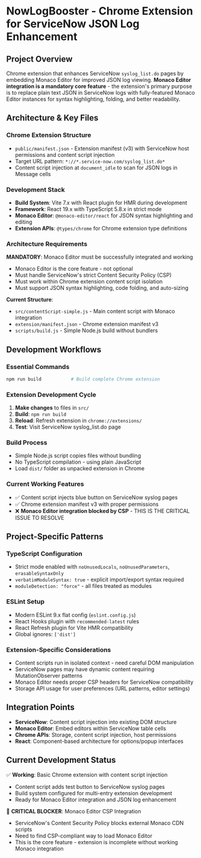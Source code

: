 # NowLogBooster - Chrome Extension for ServiceNow JSON Log Enhancement

## Project Overview
Chrome extension that enhances ServiceNow `syslog_list.do` pages by embedding Monaco Editor for improved JSON log viewing. **Monaco Editor integration is a mandatory core feature** - the extension's primary purpose is to replace plain text JSON in ServiceNow logs with fully-featured Monaco Editor instances for syntax highlighting, folding, and better readability.

## Architecture & Key Files

### Chrome Extension Structure
- `public/manifest.json` - Extension manifest (v3) with ServiceNow host permissions and content script injection
- Target URL pattern: `*://*.service-now.com/syslog_list.do*`
- Content script injection at `document_idle` to scan for JSON logs in Message cells

### Development Stack
- **Build System**: Vite 7.x with React plugin for HMR during development
- **Framework**: React 19.x with TypeScript 5.8.x in strict mode
- **Monaco Editor**: `@monaco-editor/react` for JSON syntax highlighting and editing
- **Extension APIs**: `@types/chrome` for Chrome extension type definitions

### Architecture Requirements
**MANDATORY**: Monaco Editor must be successfully integrated and working
- Monaco Editor is the core feature - not optional
- Must handle ServiceNow's strict Content Security Policy (CSP)
- Must work within Chrome extension content script isolation
- Must support JSON syntax highlighting, code folding, and auto-sizing

**Current Structure**:
- `src/contentScript-simple.js` - Main content script with Monaco integration
- `extension/manifest.json` - Chrome extension manifest v3
- `scripts/build.js` - Simple Node.js build without bundlers

## Development Workflows

### Essential Commands
```bash
npm run build           # Build complete Chrome extension
```

### Extension Development Cycle
1. **Make changes** to files in `src/`
2. **Build**: `npm run build`
3. **Reload**: Refresh extension in `chrome://extensions/`
4. **Test**: Visit ServiceNow syslog_list.do page

### Build Process
- Simple Node.js script copies files without bundling
- No TypeScript compilation - using plain JavaScript
- Load `dist/` folder as unpacked extension in Chrome

### Current Working Features
- ✅ Content script injects blue button on ServiceNow syslog pages
- ✅ Chrome extension manifest v3 with proper permissions
- ❌ **Monaco Editor integration blocked by CSP** - THIS IS THE CRITICAL ISSUE TO RESOLVE

## Project-Specific Patterns

### TypeScript Configuration
- Strict mode enabled with `noUnusedLocals`, `noUnusedParameters`, `erasableSyntaxOnly`
- `verbatimModuleSyntax: true` - explicit import/export syntax required
- `moduleDetection: "force"` - all files treated as modules

### ESLint Setup
- Modern ESLint 9.x flat config (`eslint.config.js`)
- React Hooks plugin with `recommended-latest` rules
- React Refresh plugin for Vite HMR compatibility
- Global ignores: `['dist']`

### Extension-Specific Considerations
- Content scripts run in isolated context - need careful DOM manipulation
- ServiceNow pages may have dynamic content requiring MutationObserver patterns
- Monaco Editor needs proper CSP headers for ServiceNow compatibility
- Storage API usage for user preferences (URL patterns, editor settings)

## Integration Points
- **ServiceNow**: Content script injection into existing DOM structure
- **Monaco Editor**: Embed editors within ServiceNow table cells
- **Chrome APIs**: Storage, content script injection, host permissions
- **React**: Component-based architecture for options/popup interfaces

## Current Development Status
✅ **Working**: Basic Chrome extension with content script injection
- Content script adds test button to ServiceNow syslog pages
- Build system configured for multi-entry extension development
- Ready for Monaco Editor integration and JSON log enhancement

🚧 **CRITICAL BLOCKER**: Monaco Editor CSP Integration
- ServiceNow's Content Security Policy blocks external Monaco CDN scripts
- Need to find CSP-compliant way to load Monaco Editor
- This is the core feature - extension is incomplete without working Monaco integration
